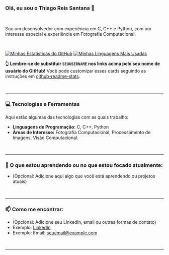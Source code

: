 ### Olá, eu sou o Thiago Reis Santana 👋

<br/>

Sou um desenvolvedor com experiência em C, C++ e Python, com um interesse especial e experiência em Fotografia Computacional.

<br/>

[![Minhas Estatísticas do GitHub](https://github-readme-stats.vercel.app/api?username=SEUUSERNAME&show_icons=true&theme=radical)](https://github.com/anuraghazra/github-readme-stats)
[![Minhas Linguagens Mais Usadas](https://github-readme-stats.vercel.app/api/top-langs/?username=SEUUSERNAME&layout=compact&theme=radical)](https://github.com/anuraghazra/github-readme-stats)

**👆 Lembre-se de substituir `SEUUSERNAME` nos links acima pelo seu nome de usuário do GitHub!** Você pode customizar esses cards seguindo as instruções em [github-readme-stats](https://github.com/anuraghazra/github-readme-stats).

<br/>

---

### 💻 Tecnologias e Ferramentas

Aqui estão algumas das tecnologias com as quais trabalho:

- **Linguagens de Programação:** C, C++, Python
- **Áreas de Interesse:** Fotografia Computacional, Processamento de Imagens, Visão Computacional.

<br/>

---

### 🌱 O que estou aprendendo ou no que estou focado atualmente:

- (Opcional: Adicione aqui algo que você está aprendendo ou projetos atuais)

<br/>

---

### 📫 Como me encontrar:

- (Opcional: Adicione seu LinkedIn, email ou outras formas de contato)
- Exemplo: [LinkedIn](URL_DO_SEU_LINKEDIN)
- Exemplo: Email: seuemail@example.com

<br/>

---

